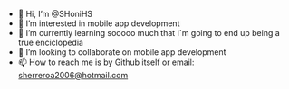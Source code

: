 - 👋 Hi, I’m @SHoniHS
- 👀 I’m interested in mobile app development
- 🌱 I’m currently learning sooooo much that I´m going to end up being a true enciclopedia
- 💞️ I’m looking to collaborate on mobile app development
- 📫 How to reach me is by Github itself or email: sherreroa2006@hotmail.com

<!---
SHoniHS/SHoniHS is a ✨ special ✨ repository because its `README.md` (this file) appears on your GitHub profile.
You can click the Preview link to take a look at your changes.
--->
